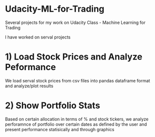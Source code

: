 # Udacity-ML-for-Trading
Several projects for my work on Udacity Class - Machine Learning for Trading

I have worked on serval projects

# 1) Load Stock Prices and Analyze Peformance
We load serval stock prices from csv files into pandas dataframe format and analyze/plot results

# 2) Show Portfolio Stats

Based on certain allocation in terms of % and stock tickers, we analyze perforamnce of portfolio over certain dates as defined by the user and
present performance statisically and through graphics
